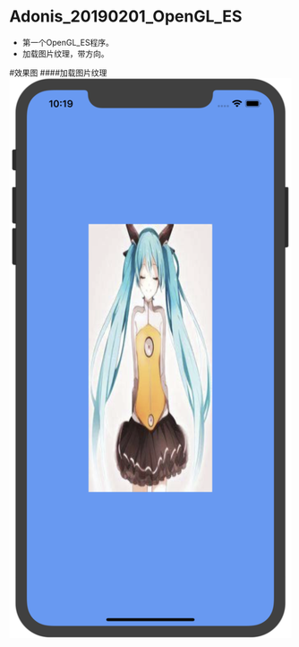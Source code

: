 # Adonis_20190201_OpenGL_ES
* 第一个OpenGL_ES程序。
* 加载图片纹理，带方向。


#效果图
####加载图片纹理
![加载图片纹理](https://github.com/HYAdonisCoding/Adonis_20190201_OpenGL_ES/blob/master/images/加载图片纹理.png)